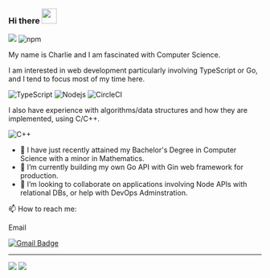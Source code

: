 ### Hi there <img src="https://raw.githubusercontent.com/aemmadi/aemmadi/master/wave.gif" width="30px">

![](https://komarev.com/ghpvc/?username=CM-IV&color=red)
![npm](https://img.shields.io/badge/NPM-%40cm--iv-red)

My name is Charlie and I am fascinated with Computer Science.

I am interested in web development particularly involving TypeScript or Go, and I tend to focus most of my time here.


![TypeScript](https://img.shields.io/badge/TypeScript-007ACC?style=for-the-badge&logo=typescript&logoColor=white)
![Nodejs](https://img.shields.io/badge/Node.js-43853D?style=for-the-badge&logo=node.js&logoColor=white)
![CircleCI](https://img.shields.io/badge/CircleCI-CI/CD-green?logo=appveyor&style=for-the-badge)


I also have experience with algorithms/data structures and how they are implemented, using C/C++.

![C++](https://img.shields.io/badge/C%2B%2B-00599C?style=for-the-badge&logo=c%2B%2B&logoColor=white)

- 🔭 I have just recently attained my Bachelor's Degree in Computer Science with a minor in Mathematics. 
- 🌱 I’m currently building my own Go API with Gin web framework for production. 
- 👯 I’m looking to collaborate on applications involving Node APIs with relational DBs, or help with DevOps Adminstration.

📫 How to reach me:

Email

[![Gmail Badge](https://img.shields.io/badge/-cmathIV@protonmail.com-c14438?style=flat-square&logo=Gmail&logoColor=white&link=mailto:cmathIV@protonmail.com)](mailto:cmathIV@protonmail.com)

---

![](https://github.com/CM-IV/my-stats/blob/master/generated/overview.svg)
![](https://github.com/CM-IV/my-stats/blob/master/generated/languages.svg)
